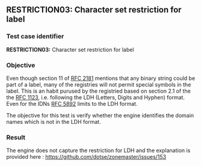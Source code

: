 ## RESTRICTION03: Character set restriction for label

### Test case identifier

**RESTRICTION03:** Character set restriction for label

### Objective

Even though section 11 of [RFC 2181](https://tools.ietf.org/html/rfc2181) mentions 
that any binary string could be part of a label, many of the registries will
not permit special symbols in the label. This is an habit purused by the
registried based on section 2.1 of the the [RFC 1123](https://tools.ietf.org/html/rfc1123),
i.e. following the LDH (Letters, Digits and Hyphen) format. Even for the
IDNs [RFC 5892](https://tools.ietf.org/html/rfc5892) limits to the LDH
format.  

The objective for this test is verify whether the engine identifies the
domain names which is not in the LDH format. 

### Result

The engine does not capture the restriction for LDH and the explanation is
provided here : https://github.com/dotse/zonemaster/issues/153 

